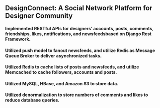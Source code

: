 ## DesignConnect: A Social Network Platform for Designer Community

#### Implemented RESTful APIs for designers’ accounts, posts, comments, friendships, likes, notifications, and newsfeedsbased on Django Rest Framework.
#### Utilized push model to fanout newsfeeds, and utilize Redis as Message Queue Broker to deliver asynchronized tasks.
#### Utilized Redis to cache lists of posts and newsfeeds, and utilize Memcached to cache followers, accounts and posts.
#### Utilized MySQL, HBase, and Amazon S3 to store data.
#### Utilized denormalization to store numbers of comments and likes to reduce database queries.
